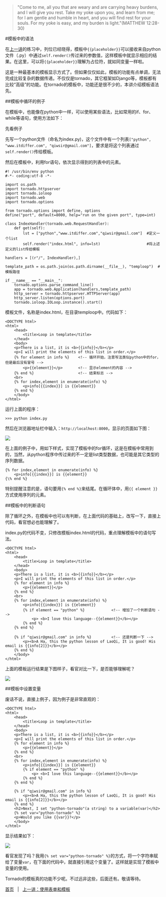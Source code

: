 >"Come to me, all you that are weary and are carrying heavy burdens, and I will give you rest. Take my yoke upon you, and learn from me; for I am gentle and humble in heart, and you will find rest for your souls. For my yoke is easy, and my burden is light."(MATTHEW 12:28-30)

#模板中的语法

在[上一讲](./311.md)的练习中，列位已经晓得，模板中`{{placeholder}}`可以接收来自python文件（.py）中通过`self.render()`传过来的参数值，这样模板中就显示相应的结果。在这里，可以将`{{placeholder}}`理解为占位符，就如同变量一样啦。

这是一种最基本的模板显示方式了。但如果仅仅如此，模板的功能有点单调，无法完成比较复杂的数据传递。不仅仅是tornado，其它框架如Django等，模板都有比较“高级”的功能。在tornado的模板中，功能还是很不少的，本讲介绍模板语法先。

##模板中循环的例子

在模板中，也能像在python中一样，可以使用某些语法，比如常用的if、for、while等语句，使用方法如下：

先看例子

先写一个python文件（命名为index.py)，这个文件中有一个列表`["python", "www.itdiffer.com", "qiwsir@gmail.com"]`，要求是将这个列表通过`self.render()`传给模板。

然后在模板中，利用for语句，依次显示得到的列表中的元素。

	#! /usr/bin/env python
	#-*- coding:utf-8 -*-

	import os.path
	import tornado.httpserver
	import tornado.ioloop
	import tornado.web
	import tornado.options

	from tornado.options import define, options
	define("port", default=8000, help="run on the given port", type=int)

	class IndexHandler(tornado.web.RequestHandler):
	    def get(self):
	        lst = ["python","www.itdiffer.com","qiwsir@gmail.com"]  #定义一个list
	        self.render("index.html", info=lst)                     #将上述定义的list传给模板

	handlers = [(r"/", IndexHandler),]

	template_path = os.path.join(os.path.dirname(__file__), "temploop")  #模板路径

	if __name__ == "__main__":
	    tornado.options.parse_command_line()
	    app = tornado.web.Application(handlers,template_path)
	    http_server = tornado.httpserver.HTTPServer(app)
	    http_server.listen(options.port)
	    tornado.ioloop.IOLoop.instance().start()

模板文件，名称是index.html，在目录temploop中。代码如下：

	<DOCTYPE html>
	<html>
	    <head>
	        <title>Loop in template</title>
	    </head>
	    <body>
	    <p>There is a list, it is <b>{{info}}</b></p>
	    <p>I will print the elements of this list in order.</p>
	    {% for element in info %}    <!-- 循环开始，注意写法类似python中的for，但是最后没有冒号 -->
	        <p>{{element}}</p>       <!-- 显示element的内容 -->
	    {% end %}                    <!-- 结束标志 -->
	    <br>
	    {% for index,element in enumerate(info) %}
	        <p>info[{{index}}] is {{element}}
	    {% end %}
	    </body>
	</html>

运行上面的程序：

    >>> python index.py

然后在浏览器地址栏中输入：`http://localhost:8000`，显示的页面如下图：

![](https://raw.githubusercontent.com/qiwsir/ITArticles/master/Pictures/31201.png)

在上面的例子中，用如下样式，实现了模板中的for循环，这是在模板中常用到的，当然，从python程序中传过来的不一定是list类型数据，也可能是其它类型的序列数据。

    {% for index,element in enumerate(info) %}
        <p>info[{{index}}] is {{element}}
    {\% end %}

特别提醒注意的是，语句要用`{% end %}`来结尾。在循环体中，用`{{ element }}`方式使用序列的元素。

##模板中的判断语句

除了循环之外，在模板中也可以有判断，在上面代码的基础上，改写一下，直接上代码，看官想必也能理解了。

index.py的代码不变，只修改模板index.html的代码，重点理解模板中的语句写法。

    <DOCTYPE html>
    <html>
        <head>
            <title>Loop in template</title>
        </head>
        <body>
        <p>There is a list, it is <b>{{info}}</b></p>
        <p>I will print the elements of this list in order.</p>
        {% for element in info %}
            <p>{{element}}</p>
        {% end %}
        <br>
        {% for index,element in enumerate(info) %}
            <p>info[{{index}}] is {{element}}
            {% if element == "python" %}            <!-- 增加了一个判断语句 -->
                <p> <b>I love this language--{{element}}</b></p>
            {% end %}
        {% end %}

        {% if "qiwsir@gmail.com" in info %}         <!-- 还是判断一下 -->
            <p><b>A Ha, this the python lesson of LaoQi, It is good! His email is {{info[2]}}</b></p>
        {% end %}
        </body>
    </html>

上面的模板运行结果是下图样子，看官对比一下，是否能够理解呢？

![](https://raw.githubusercontent.com/qiwsir/ITArticles/master/Pictures/31202.png)

##模板中设置变量

废话不说，直接上例子，因为例子是非常直观的：

	<DOCTYPE html>
	<html>
	    <head>
	        <title>Loop in template</title>
	    </head>
	    <body>
	    <p>There is a list, it is <b>{{info}}</b></p>
	    <p>I will print the elements of this list in order.</p>
	    {% for element in info %}
	        <p>{{element}}</p>
	    {% end %}
	    <br>
	    {% for index,element in enumerate(info) %}
	        <p>info[{{index}}] is {{element}}
	        {% if element == "python" %}
	            <p> <b>I love this language--{{element}}</b></p>
	        {% end %}
	    {% end %}

	    {% if "qiwsir@gmail.com" in info %}
	        <p><b>A Ha, this the python lesson of LaoQi, It is good! His email is {{info[2]}}</b></p>
	    {% end %}
	    <h2>Next, I set "python-tornado"(a string) to a variable(var)</h2>
	    {% set var="python-tornado" %}
	    <p>Would you like {{var}}?</p>
	    </body>
	</html>

显示结果如下：

![](https://raw.githubusercontent.com/qiwsir/ITArticles/master/Pictures/31203.png)

看官发现了吗？我用`{% set var="python-tornado" %}`的方式，将一个字符串赋给了变量`var`，在下面的代码中，就直接引用这个变量了。这样就是实现了模板中变量的使用。

Tornado的模板真的功能不少呢。不过远非这些，后面还有。敬请等待。

[首页](./index)&nbsp;&nbsp;&nbsp;|&nbsp;&nbsp;&nbsp;[上一讲：使用表单和模板](./311.md)
